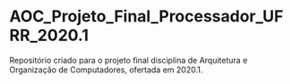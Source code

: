 # AOC_Projeto_Final_Processador_UFRR_2020.1
Repositório criado para o projeto final disciplina de Arquitetura e Organização de Computadores, ofertada em 2020.1.
